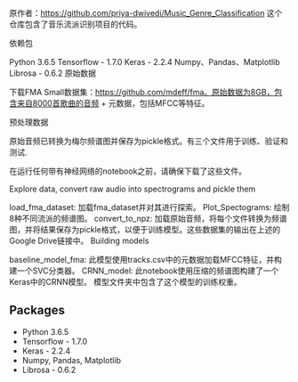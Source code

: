 原作者：https://github.com/priya-dwivedi/Music_Genre_Classification
这个仓库包含了音乐流派识别项目的代码。

依赖包

Python 3.6.5
Tensorflow - 1.7.0
Keras - 2.2.4
Numpy、Pandas、Matplotlib
Librosa - 0.6.2
原始数据

下载FMA Small数据集：https://github.com/mdeff/fma。原始数据为8GB，包含来自8000首歌曲的音频 + 元数据，包括MFCC等特征。

预处理数据

原始音频已转换为梅尔频谱图并保存为pickle格式。有三个文件用于训练、验证和测试.

在运行任何带有神经网络的notebook之前，请确保下载了这些文件。

Explore data, convert raw audio into spectrograms and pickle them

load_fma_dataset: 加载fma_dataset并对其进行探索。
Plot_Spectograms: 绘制8种不同流派的频谱图。
convert_to_npz: 加载原始音频，将每个文件转换为频谱图，并将结果保存为pickle格式，以便于训练模型。这些数据集的输出在上述的Google Drive链接中。
Building models

baseline_model_fma: 此模型使用tracks.csv中的元数据加载MFCC特征，并构建一个SVC分类器。
CRNN_model: 此notebook使用压缩的频谱图构建了一个Keras中的CRNN模型。
模型文件夹中包含了这个模型的训练权重。

## Packages
* Python 3.6.5
* Tensorflow - 1.7.0
* Keras - 2.2.4
* Numpy, Pandas, Matplotlib
* Librosa - 0.6.2